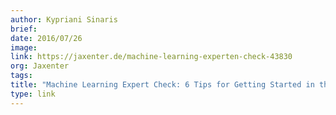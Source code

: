 ```yaml
---
author: Kypriani Sinaris
brief:
date: 2016/07/26
image:
link: https://jaxenter.de/machine-learning-experten-check-43830
org: Jaxenter
tags:
title: "Machine Learning Expert Check: 6 Tips for Getting Started in the Machine Learning"
type: link
---
```

